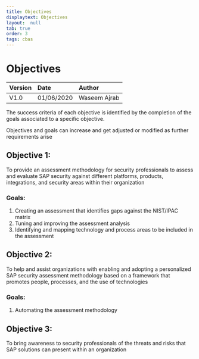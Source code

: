 ```yaml
---
title: Objectives
displaytext: Objectives
layout:  null
tab: true
order: 3
tags: cbas
---
```


# Objectives

|Version|Date|Author|
|:--|:--|:--|
|V1.0|01/06/2020|Waseem Ajrab|

The success criteria of each objective is identified by the completion of the goals associated to a specific objective.

Objectives and goals can increase and get adjusted or modified as further requirements arise


## Objective 1:

To provide an assessment methodology for security professionals to assess and evaluate SAP security against different platforms, products, integrations, and security areas within their organization

### Goals:
1. Creating an assessment that identifies gaps against the NIST/IPAC matrix
2. Tuning and improving the assessment analysis
3. Identifying and mapping technology and process areas to be included in the assessment

## Objective 2:
To help and assist organizations with enabling and adopting a personalized SAP security assessment methodology based on a framework that promotes people, processes, and the use of technologies

### Goals:
1. Automating the assessment methodology

## Objective 3:
To bring awareness to security professionals of the threats and risks that SAP solutions can present within an organization

